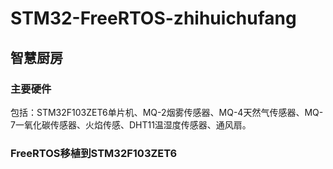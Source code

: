 # STM32-FreeRTOS-zhihuichufang
## 智慧厨房

###  主要硬件
包括：STM32F103ZET6单片机、MQ-2烟雾传感器、MQ-4天然气传感器、MQ-7一氧化碳传感器、火焰传感、DHT11温湿度传感器、通风扇。

###  FreeRTOS移植到STM32F103ZET6




